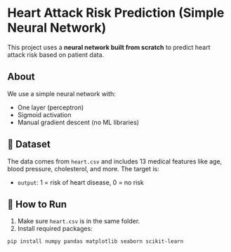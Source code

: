 # Heart Attack Risk Prediction (Simple Neural Network)

This project uses a **neural network built from scratch** to predict heart attack risk based on patient data.

##  About

We use a simple neural network with:

- One layer (perceptron)
- Sigmoid activation
- Manual gradient descent (no ML libraries)

## 📁 Dataset

The data comes from `heart.csv` and includes 13 medical features like age, blood pressure, cholesterol, and more. The target is:

- `output`: 1 = risk of heart disease, 0 = no risk

## 🚀 How to Run

1. Make sure `heart.csv` is in the same folder.
2. Install required packages:

```bash
pip install numpy pandas matplotlib seaborn scikit-learn
```
